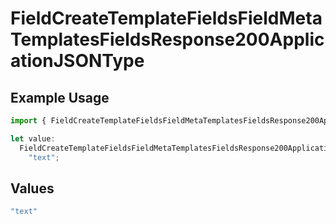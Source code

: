 # FieldCreateTemplateFieldsFieldMetaTemplatesFieldsResponse200ApplicationJSONType

## Example Usage

```typescript
import { FieldCreateTemplateFieldsFieldMetaTemplatesFieldsResponse200ApplicationJSONType } from "@documenso/sdk-typescript/models/operations";

let value:
  FieldCreateTemplateFieldsFieldMetaTemplatesFieldsResponse200ApplicationJSONType =
    "text";
```

## Values

```typescript
"text"
```